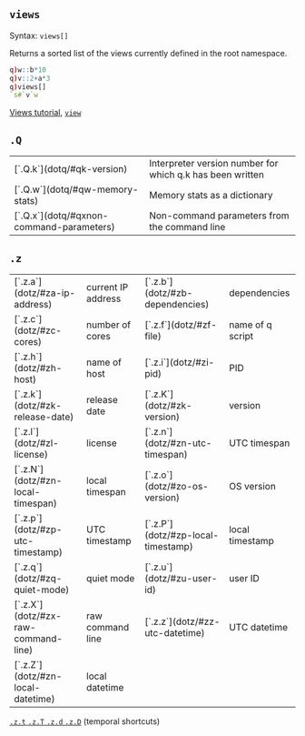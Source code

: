 ## `views`

Syntax: `views[]`

Returns a sorted list of the views currently defined in the root namespace.
```q
q)w::b*10
q)v::2+a*3
q)views[]
`s#`v`w
```
<i class="fa fa-hand-o-right"></i> [Views tutorial](http://code.kx.com/wiki/Views), [`view`](metadata/#view)


## `.Q`

<table class="kx-compact" markdown="1">
<tr><td>[`.Q.k`](dotq/#qk-version)</td><td>Interpreter version number for which q.k has been written</td></tr>
<tr><td>[`.Q.w`](dotq/#qw-memory-stats)</td><td>Memory stats as a dictionary</td></tr>
<tr><td>[`.Q.x`](dotq/#qxnon-command-parameters)</td><td>Non-command parameters from the command line</td></tr>
</table>


## `.z`

<table class="kx-compact" markdown="1">
<tr><td>[`.z.a`](dotz/#za-ip-address)</td><td>current IP address</td><td>[`.z.b`](dotz/#zb-dependencies)</td><td>dependencies</td></tr>
<tr><td>[`.z.c`](dotz/#zc-cores)</td><td>number of cores</td><td>[`.z.f`](dotz/#zf-file)</td><td>name of q script</td></tr>
<tr><td>[`.z.h`](dotz/#zh-host)</td><td>name of host</td><td>[`.z.i`](dotz/#zi-pid)</td><td>PID</td></tr>
<tr><td>[`.z.k`](dotz/#zk-release-date)</td><td>release date</td><td>[`.z.K`](dotz/#zk-version)</td><td>version</td></tr>
<tr><td>[`.z.l`](dotz/#zl-license)</td><td>license</td><td>[`.z.n`](dotz/#zn-utc-timespan)</td><td>UTC timespan</td></tr>
<tr><td>[`.z.N`](dotz/#zn-local-timespan)</td><td>local timespan</td><td>[`.z.o`](dotz/#zo-os-version)</td><td>OS version</td></tr>
<tr><td>[`.z.p`](dotz/#zp-utc-timestamp)</td><td>UTC timestamp</td><td>[`.z.P`](dotz/#zp-local-timestamp)</td><td>local timestamp</td></tr>
<tr><td>[`.z.q`](dotz/#zq-quiet-mode)</td><td>quiet mode</td><td>[`.z.u`](dotz/#zu-user-id)</td><td>user ID</td></tr>
<tr><td>[`.z.X`](dotz/#zx-raw-command-line)</td><td>raw command line</td><td>[`.z.z`](dotz/#zz-utc-datetime)</td><td>UTC datetime</td></tr>
<tr><td>[`.z.Z`](dotz/#zn-local-datetime)</td><td>local datetime</td></tr>
</table>

<i class="fa fa-hand-o-right"></i> [`.z.t` `.z.T` `.z.d` `.z.D`](dotz/#zt-zt-zd-zd-timedate-shortcuts) (temporal shortcuts)




